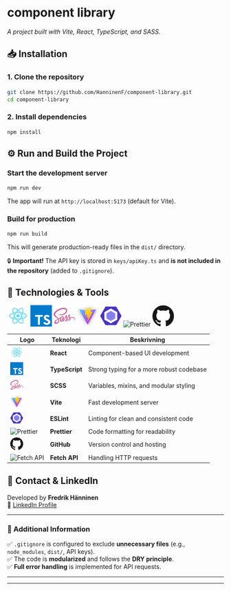 # component library

_A project built with Vite, React, TypeScript, and SASS._

## 📥 Installation

### 1. Clone the repository

```sh
git clone https://github.com/HanninenF/component-library.git
cd component-library
```

### 2. Install dependencies

```sh
npm install
```

## ⚙️ Run and Build the Project

### Start the development server

```sh
npm run dev
```

The app will run at `http://localhost:5173` (default for Vite).

### Build for production

```sh
npm run build
```

This will generate production-ready files in the `dist/` directory.

🔒 **Important!** The API key is stored in `keys/apiKey.ts` and **is not included in the repository** (added to `.gitignore`).

## 🚀 Technologies & Tools

<p align="left">
  <img src="https://raw.githubusercontent.com/github/explore/main/topics/react/react.png" alt="React" width="50"/>
  <img src="https://raw.githubusercontent.com/github/explore/main/topics/typescript/typescript.png" alt="TypeScript" width="50"/>
  <img src="https://raw.githubusercontent.com/github/explore/main/topics/sass/sass.png" alt="SCSS" width="50"/>
  <img src="https://raw.githubusercontent.com/github/explore/main/topics/vite/vite.png" alt="Vite" width="50"/>
  <img src="https://raw.githubusercontent.com/github/explore/main/topics/eslint/eslint.png" alt="ESLint" width="50"/>
  <img src="https://prettier.io/icon.png" alt="Prettier" width="50"/>
  <img src="https://raw.githubusercontent.com/github/explore/main/topics/github/github.png" alt="GitHub" width="50"/>
</p>

| Logo                                                                                                                            | Teknologi      | Beskrivning                              |
| ------------------------------------------------------------------------------------------------------------------------------- | -------------- | ---------------------------------------- |
| <img src="https://raw.githubusercontent.com/github/explore/main/topics/react/react.png" alt="React" width="30"/>                | **React**      | Component-based UI development           |
| <img src="https://raw.githubusercontent.com/github/explore/main/topics/typescript/typescript.png" alt="TypeScript" width="30"/> | **TypeScript** | Strong typing for a more robust codebase |
| <img src="https://raw.githubusercontent.com/github/explore/main/topics/sass/sass.png" alt="SCSS" width="30"/>                   | **SCSS**       | Variables, mixins, and modular styling   |
| <img src="https://raw.githubusercontent.com/github/explore/main/topics/vite/vite.png" alt="Vite" width="30"/>                   | **Vite**       | Fast development server                  |
| <img src="https://raw.githubusercontent.com/github/explore/main/topics/eslint/eslint.png" alt="ESLint" width="30"/>             | **ESLint**     | Linting for clean and consistent code    |
| <img src="https://prettier.io/icon.png" alt="Prettier" width="30"/>                                                             | **Prettier**   | Code formatting for readability          |
| <img src="https://raw.githubusercontent.com/github/explore/main/topics/github/github.png" alt="GitHub" width="30"/>             | **GitHub**     | Version control and hosting              |
| <img src="https://i.postimg.cc/mrShVhNP/internet-54.png" alt="Fetch API" width="30"/>                                           | **Fetch API**  | Handling HTTP requests                   |

## 🔗 Contact & LinkedIn

Developed by **Fredrik Hänninen**  
📎 [LinkedIn Profile](https://www.linkedin.com/in/fredrik-h%C3%A4nninen-0240a2327/)

---

### 📝 Additional Information

✅ `.gitignore` is configured to exclude **unnecessary files** (e.g., `node_modules`, `dist/`, API keys).  
✅ The code is **modularized** and follows the **DRY principle**.  
✅ **Full error handling** is implemented for API requests.

---
---
